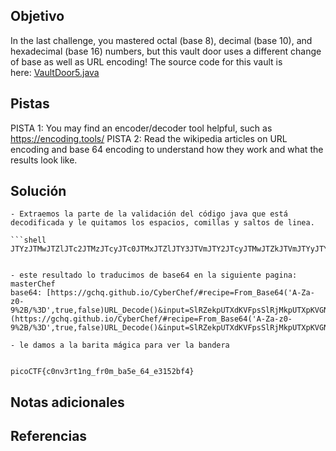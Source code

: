 ## Objetivo
In the last challenge, you mastered octal (base 8), decimal (base 10), and hexadecimal (base 16) numbers, but this vault door uses a different change of base as well as URL encoding! The source code for this vault is here: [VaultDoor5.java](https://jupiter.challenges.picoctf.org/static/d31ce4356bdfd15d33a9af7e35ab4d0a/VaultDoor5.java)
## Pistas
PISTA 1:
You may find an encoder/decoder tool helpful, such as https://encoding.tools/
PISTA 2:
Read the wikipedia articles on URL encoding and base 64 encoding to understand how they work and what the results look like.
## Solución
```
- Extraemos la parte de la validación del código java que está decodificada y le quitamos los espacios, comillas y saltos de linea.

```shell
JTYzJTMwJTZlJTc2JTMzJTcyJTc0JTMxJTZlJTY3JTVmJTY2JTcyJTMwJTZkJTVmJTYyJTYxJTM1JTY1JTVmJTM2JTM0JTVmJTY1JTMzJTMxJTM1JTMyJTYyJTY2JTM0


- este resultado lo traducimos de base64 en la siguiente pagina: masterChef base64: [https://gchq.github.io/CyberChef/#recipe=From_Base64('A-Za-z0-9%2B/%3D',true,false)URL_Decode()&input=SlRZekpUTXdKVFpsSlRjMkpUTXpKVGN5SlRjMEpUTXhKVFpsSlRZM0pUVm1KVFkySlRjeUpUTXdKVFprSlRWbUpUWXlKVFl4SlRNMUpUWTFKVFZtSlRNMkpUTTBKVFZtSlRZMUpUTXpKVE14SlRNMUpUTXlKVFl5SlRZMkpUTTAi](https://gchq.github.io/CyberChef/#recipe=From_Base64('A-Za-z0-9%2B/%3D',true,false)URL_Decode()&input=SlRZekpUTXdKVFpsSlRjMkpUTXpKVGN5SlRjMEpUTXhKVFpsSlRZM0pUVm1KVFkySlRjeUpUTXdKVFprSlRWbUpUWXlKVFl4SlRNMUpUWTFKVFZtSlRNMkpUTTBKVFZtSlRZMUpUTXpKVE14SlRNMUpUTXlKVFl5SlRZMkpUTTAi)
    
- le damos a la barita mágica para ver la bandera
    

picoCTF{c0nv3rt1ng_fr0m_ba5e_64_e3152bf4}

```
## Notas adicionales

## Referencias